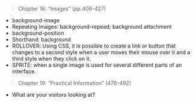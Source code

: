 >Chapter 16: “Images” (pp.406-427)
- background-image
- Repeating Images: background-repead; background attachment
- background-position
- Shorthand: background
- ROLLOVER: Using CSS, it is possible to create a link or button that changes to a second style when a user moves their mouse over it and a third style when they click on it.
- SPRITE: when a single image is used for several different parts of an interface. 


>Chapter 19: “Practical Information” (476-492)
- What are your visitors looking at?